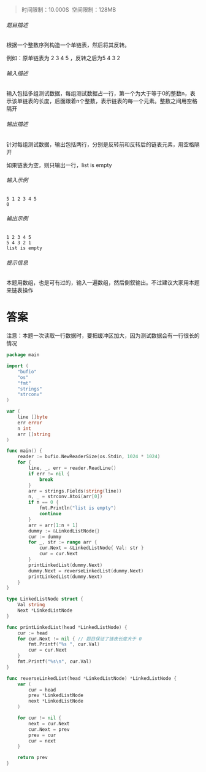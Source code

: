 >时间限制：10.000S  空间限制：128MB

###### 题目描述

根据一个整数序列构造一个单链表，然后将其反转。

例如：原单链表为 2 3 4 5 ，反转之后为5 4 3 2

###### 输入描述

输入包括多组测试数据，每组测试数据占一行，第一个为大于等于0的整数n，表示该单链表的长度，后面跟着n个整数，表示链表的每一个元素。整数之间用空格隔开

###### 输出描述

针对每组测试数据，输出包括两行，分别是反转前和反转后的链表元素，用空格隔开

如果链表为空，则只输出一行，list is empty

###### 输入示例

```
5 1 2 3 4 5 
0
```

###### 输出示例

```
1 2 3 4 5 
5 4 3 2 1 
list is empty
```

###### 提示信息

本题用数组，也是可有过的，输入一遍数组，然后倒叙输出。不过建议大家用本题来链表操作

# 答案

注意：本题一次读取一行数据时，要把缓冲区加大，因为测试数据会有一行很长的情况

```go
package main

import (
    "bufio"
    "os"
    "fmt"
    "strings"
    "strconv"
)

var (
    line []byte
    err error
    n int
    arr []string
)

func main() {
    reader := bufio.NewReaderSize(os.Stdin, 1024 * 1024)
    for {
        line, _, err = reader.ReadLine()
        if err != nil {
            break
        }
        arr = strings.Fields(string(line))
        n, _ = strconv.Atoi(arr[0])
        if n == 0 {
            fmt.Println("list is empty")
            continue
        }
        arr = arr[1:n + 1]
        dummy := &LinkedListNode{}
        cur := dummy
        for _, str := range arr {
            cur.Next = &LinkedListNode{ Val: str }
            cur = cur.Next
        }
        printLinkedList(dummy.Next)
        dummy.Next = reverseLinkedList(dummy.Next)
        printLinkedList(dummy.Next)
    }
}

type LinkedListNode struct {
    Val string
    Next *LinkedListNode
}

func printLinkedList(head *LinkedListNode) {
    cur := head
    for cur.Next != nil { // 题目保证了链表长度大于 0
        fmt.Printf("%s ", cur.Val)
        cur = cur.Next
    }
    fmt.Printf("%s\n", cur.Val)
}

func reverseLinkedList(head *LinkedListNode) *LinkedListNode {
    var (
        cur = head
        prev *LinkedListNode
        next *LinkedListNode
    )

    for cur != nil {
        next = cur.Next
        cur.Next = prev
        prev = cur
        cur = next
    }

    return prev
}
```
